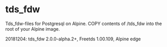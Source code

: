 # tds_fdw
Tds_fdw-files for Postgresql on Alpine. COPY contents of /tds_fdw into the root of your Alpine image.

20181204: tds_fdw 2.0.0-alpha.2+, Freetds 1.00.109, Alpine edge
